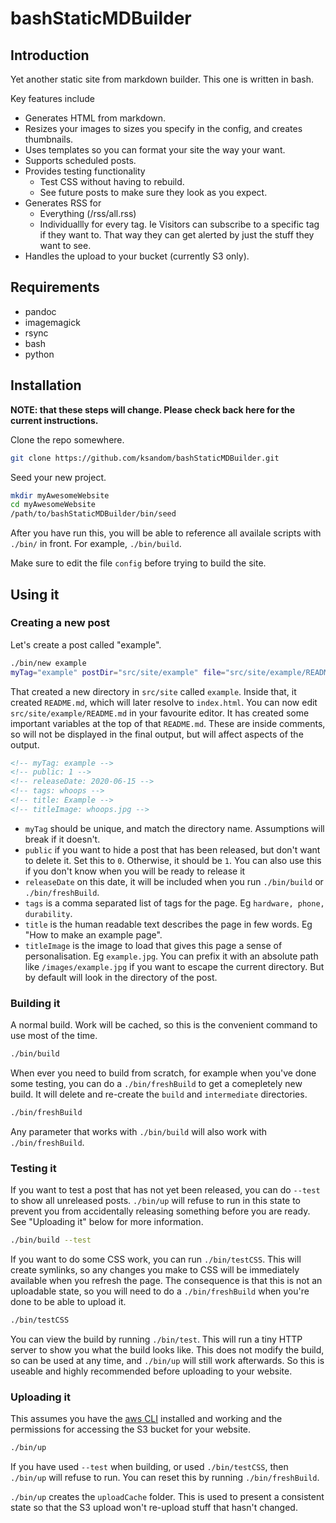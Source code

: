 # bashStaticMDBuilder

## Introduction

Yet another static site from markdown builder. This one is written in bash.

Key features include

* Generates HTML from markdown.
* Resizes your images to sizes you specify in the config, and creates thumbnails.
* Uses templates so you can format your site the way your want.
* Supports scheduled posts.
* Provides testing functionality
    * Test CSS without having to rebuild.
    * See future posts to make sure they look as you expect.
* Generates RSS for
    * Everything (/rss/all.rss)
    * Individuallly for every tag. Ie Visitors can subscribe to a specific tag if they want to. That way they can get alerted by just the stuff they want to see.
* Handles the upload to your bucket (currently S3 only).

## Requirements

* pandoc
* imagemagick
* rsync
* bash
* python

## Installation

**NOTE: that these steps will change. Please check back here for the current instructions.**

Clone the repo somewhere.
```bash
git clone https://github.com/ksandom/bashStaticMDBuilder.git
```

Seed your new project.
```bash
mkdir myAwesomeWebsite
cd myAwesomeWebsite
/path/to/bashStaticMDBuilder/bin/seed
```

After you have run this, you will be able to reference all availale scripts with `./bin/` in front. For example, `./bin/build`.

Make sure to edit the file `config` before trying to build the site.

## Using it

### Creating a new post

Let's create a post called "example".
```bash
./bin/new example
myTag="example" postDir="src/site/example" file="src/site/example/README.md".
```

That created a new directory in `src/site` called `example`. Inside that, it created `README.md`, which will later resolve to `index.html`.
You can now edit `src/site/example/README.md` in your favourite editor. It has created some important variables at the top of that `README.md`. These are inside comments, so will not be displayed in the final output, but will affect aspects of the output.

```html
<!-- myTag: example -->
<!-- public: 1 -->
<!-- releaseDate: 2020-06-15 -->
<!-- tags: whoops -->
<!-- title: Example -->
<!-- titleImage: whoops.jpg -->
```

* `myTag` should be unique, and match the directory name. Assumptions will break if it doesn't.
* `public` if you want to hide a post that has been released, but don't want to delete it. Set this to `0`. Otherwise, it should be `1`. You can also use this if you don't know when you will be ready to release it
* `releaseDate` on this date, it will be included when you run `./bin/build` or `./bin/freshBuild`.
* `tags` is a comma separated list of tags for the page. Eg `hardware, phone, durability`.
* `title` is the human readable text describes the page in few words. Eg "How to make an example page".
* `titleImage` is the image to load that gives this page a sense of personalisation. Eg `example.jpg`. You can prefix it with an absolute path like `/images/example.jpg` if you want to escape the current directory. But by default will look in the directory of the post.

### Building it

A normal build. Work will be cached, so this is the convenient command to use most of the time.
```bash
./bin/build
```

When ever you need to build from scratch, for example when you've done some testing, you can do a `./bin/freshBuild` to get a comepletely new build. It will delete and re-create the `build` and `intermediate` directories.
```bash
./bin/freshBuild
```

Any parameter that works with `./bin/build` will also work with `./bin/freshBuild`.

### Testing it

If you want to test a post that has not yet been released, you can do `--test` to show all unreleased posts. `./bin/up` will refuse to run in this state to prevent you from accidentally releasing something before you are ready. See "Uploading it" below for more information.
```bash
./bin/build --test
```

If you want to do some CSS work, you can run `./bin/testCSS`. This will create symlinks, so any changes you make to CSS will be immediately available when you refresh the page. The consequence is that this is not an uploadable state, so you will need to do a `./bin/freshBuild` when you're done to be able to upload it.
```bash
./bin/testCSS
```

You can view the build by running `./bin/test`. This will run a tiny HTTP server to show you what the build looks like. This does not modify the build, so can be used at any time, and `./bin/up` will still work afterwards. So this is useable and highly recommended before uploading to your website.

### Uploading it

This assumes you have the [aws CLI](https://docs.aws.amazon.com/cli/latest/userguide/cli-chap-install.html) installed and working and the permissions for accessing the S3 bucket for your website.

```bash
./bin/up
```

If you have used `--test` when building, or used `./bin/testCSS`, then `./bin/up` will refuse to run. You can reset this by running `./bin/freshBuild`.

`./bin/up` creates the `uploadCache` folder. This is used to present a consistent state so that the S3 upload won't re-upload stuff that hasn't changed.
